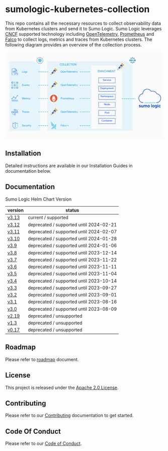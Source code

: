 # sumologic-kubernetes-collection

This repo contains all the necessary resources to collect observability data from Kubernetes clusters and send it to Sumo Logic. Sumo Logic
leverages [CNCF](https://www.cncf.io) supported technology including [OpenTelemetry](https://opentelemetry.io),
[Prometheus](https://prometheus.io) and [Falco](https://www.falco.org/) to collect logs, metrics and traces from Kubernetes clusters. The
following diagram provides an overview of the collection process.

![overview](/images/overview-v3.png)

## Installation

Detailed instructions are available in our Installation Guides in documentation below.

## Documentation

Sumo Logic Helm Chart Version

| version                                                                                                   | status                                  |
| --------------------------------------------------------------------------------------------------------- | --------------------------------------- |
| [v3.13](https://github.com/SumoLogic/sumologic-kubernetes-collection/tree/release-v3.13/docs/README.md)   | current / supported                     |
| [v3.12](https://github.com/SumoLogic/sumologic-kubernetes-collection/tree/release-v3.12/docs/README.md)   | deprecated / supported until 2024-02-21 |
| [v3.11](https://github.com/SumoLogic/sumologic-kubernetes-collection/tree/release-v3.11/docs/README.md)   | deprecated / supported until 2024-02-07 |
| [v3.10](https://github.com/SumoLogic/sumologic-kubernetes-collection/tree/release-v3.10/docs/README.md)   | deprecated / supported until 2024-01-28 |
| [v3.9](https://github.com/SumoLogic/sumologic-kubernetes-collection/tree/release-v3.9/docs/README.md)     | deprecated / supported until 2024-01-06 |
| [v3.8](https://github.com/SumoLogic/sumologic-kubernetes-collection/tree/release-v3.8/docs/README.md)     | deprecated / supported until 2023-12-14 |
| [v3.7](https://github.com/SumoLogic/sumologic-kubernetes-collection/tree/release-v3.7/docs/README.md)     | deprecated / supported until 2023-11-22 |
| [v3.6](https://github.com/SumoLogic/sumologic-kubernetes-collection/tree/release-v3.6/docs/README.md)     | deprecated / supported until 2023-11-11 |
| [v3.5](https://github.com/SumoLogic/sumologic-kubernetes-collection/tree/release-v3.5/docs/README.md)     | deprecated / supported until 2023-11-04 |
| [v3.4](https://github.com/SumoLogic/sumologic-kubernetes-collection/tree/release-v3.4/docs/README.md)     | deprecated / supported until 2023-10-14 |
| [v3.3](https://github.com/SumoLogic/sumologic-kubernetes-collection/tree/release-v3.3/docs/README.md)     | deprecated / supported until 2023-09-27 |
| [v3.2](https://github.com/SumoLogic/sumologic-kubernetes-collection/tree/release-v3.2/docs/README.md)     | deprecated / supported until 2023-09-01 |
| [v3.1](https://github.com/SumoLogic/sumologic-kubernetes-collection/tree/release-v3.1/docs/README.md)     | deprecated / supported until 2023-08-16 |
| [v3.0](https://github.com/SumoLogic/sumologic-kubernetes-collection/tree/release-v3.0/docs/README.md)     | deprecated / supported until 2023-08-09 |
| [v2.19](https://github.com/SumoLogic/sumologic-kubernetes-collection/tree/release-v2.19/deploy/README.md) | deprecated / unsupported                |
| [v1.3](https://github.com/SumoLogic/sumologic-kubernetes-collection/tree/release-v1.3/deploy/README.md)   | deprecated / unsupported                |
| [v0.17](https://github.com/SumoLogic/sumologic-kubernetes-collection/tree/release-v0.17/deploy/README.md) | deprecated / unsupported                |

## Roadmap

Please refer to [roadmap](ROADMAP.md) document.

## License

This project is released under the [Apache 2.0 License](./LICENSE).

## Contributing

Please refer to our [Contributing](./CONTRIBUTING.md) documentation to get started.

## Code Of Conduct

Please refer to our [Code of Conduct](CODE_OF_CONDUCT.md).
